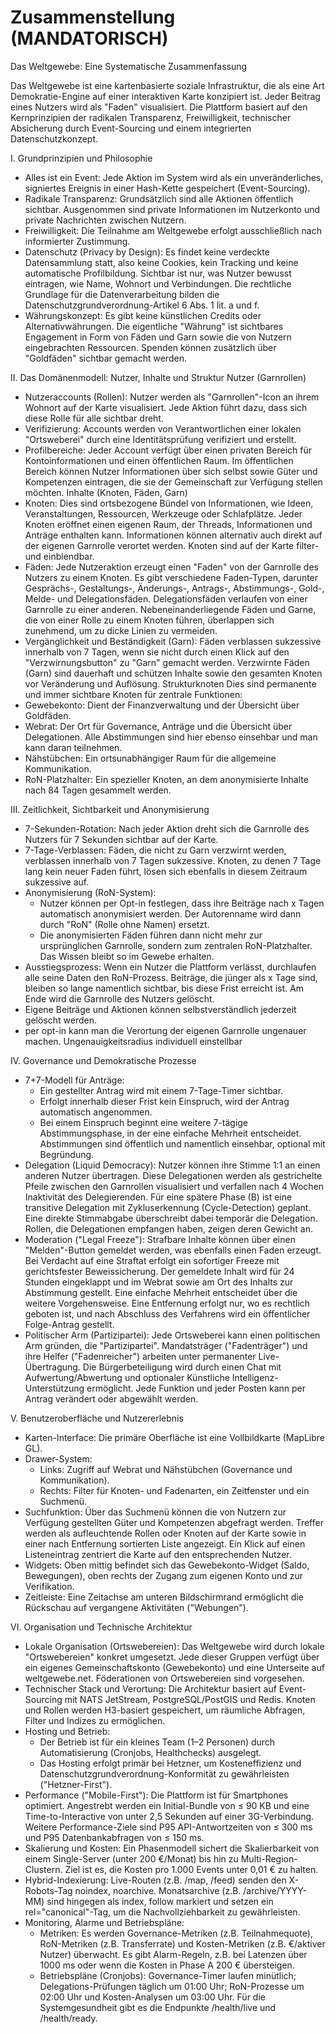 # Zusammenstellung (MANDATORISCH)

Das Weltgewebe: Eine Systematische Zusammenfassung

Das Weltgewebe ist eine kartenbasierte soziale Infrastruktur, die als eine Art Demokratie-Engine auf einer interaktiven Karte konzipiert ist. Jeder Beitrag eines Nutzers wird als "Faden" visualisiert. Die Plattform basiert auf den Kernprinzipien der radikalen Transparenz, Freiwilligkeit, technischer Absicherung durch Event-Sourcing und einem integrierten Datenschutzkonzept.

I. Grundprinzipien und Philosophie

- Alles ist ein Event: Jede Aktion im System wird als ein unveränderliches, signiertes Ereignis in einer Hash-Kette gespeichert (Event-Sourcing).
- Radikale Transparenz: Grundsätzlich sind alle Aktionen öffentlich sichtbar. Ausgenommen sind private Informationen im Nutzerkonto und private Nachrichten zwischen Nutzern.
- Freiwilligkeit: Die Teilnahme am Weltgewebe erfolgt ausschließlich nach informierter Zustimmung.
- Datenschutz (Privacy by Design): Es findet keine verdeckte Datensammlung statt, also keine Cookies, kein Tracking und keine automatische Profilbildung. Sichtbar ist nur, was Nutzer bewusst eintragen, wie Name, Wohnort und Verbindungen. Die rechtliche Grundlage für die Datenverarbeitung bilden die Datenschutzgrundverordnung-Artikel 6 Abs. 1 lit. a und f.
- Währungskonzept: Es gibt keine künstlichen Credits oder Alternativwährungen. Die eigentliche "Währung" ist sichtbares Engagement in Form von Fäden und Garn sowie die von Nutzern eingebrachten Ressourcen. Spenden können zusätzlich über "Goldfäden" sichtbar gemacht werden.

II. Das Domänenmodell: Nutzer, Inhalte und Struktur
Nutzer (Garnrollen)

- Nutzeraccounts (Rollen): Nutzer werden als "Garnrollen"-Icon an ihrem Wohnort auf der Karte visualisiert. Jede Aktion führt dazu, dass sich diese Rolle für alle sichtbar dreht.
- Verifizierung: Accounts werden von Verantwortlichen einer lokalen "Ortsweberei" durch eine Identitätsprüfung verifiziert und erstellt.
- Profilbereiche: Jeder Account verfügt über einen privaten Bereich für Kontoinformationen und einen öffentlichen Raum. Im öffentlichen Bereich können Nutzer Informationen über sich selbst sowie Güter und Kompetenzen eintragen, die sie der Gemeinschaft zur Verfügung stellen möchten.
  Inhalte (Knoten, Fäden, Garn)
- Knoten: Dies sind ortsbezogene Bündel von Informationen, wie Ideen, Veranstaltungen, Ressourcen, Werkzeuge oder Schlafplätze. Jeder Knoten eröffnet einen eigenen Raum, der Threads, Informationen und Anträge enthalten kann. Informationen können alternativ auch direkt auf der eigenen Garnrolle verortet werden. Knoten sind auf der Karte filter- und einblendbar.
- Fäden: Jede Nutzeraktion erzeugt einen "Faden" von der Garnrolle des Nutzers zu einem Knoten. Es gibt verschiedene Faden-Typen, darunter Gesprächs-, Gestaltungs-, Änderungs-, Antrags-, Abstimmungs-, Gold-, Melde- und Delegationsfäden. Delegationsfäden verlaufen von einer Garnrolle zu einer anderen. Nebeneinanderliegende Fäden und Garne, die von einer Rolle zu einem Knoten führen, überlappen sich zunehmend, um zu dicke Linien zu vermeiden.
- Vergänglichkeit und Beständigkeit (Garn): Fäden verblassen sukzessive innerhalb von 7 Tagen, wenn sie nicht durch einen Klick auf den "Verzwirnungsbutton" zu "Garn" gemacht werden. Verzwirnte Fäden (Garn) sind dauerhaft und schützen Inhalte sowie den gesamten Knoten vor Veränderung und Auflösung.
  Strukturknoten
  Dies sind permanente und immer sichtbare Knoten für zentrale Funktionen:
- Gewebekonto: Dient der Finanzverwaltung und der Übersicht über Goldfäden.
- Webrat: Der Ort für Governance, Anträge und die Übersicht über Delegationen. Alle Abstimmungen sind hier ebenso einsehbar und man kann daran teilnehmen.
- Nähstübchen: Ein ortsunabhängiger Raum für die allgemeine Kommunikation.
- RoN-Platzhalter: Ein spezieller Knoten, an dem anonymisierte Inhalte nach 84 Tagen gesammelt werden.

III. Zeitlichkeit, Sichtbarkeit und Anonymisierung

- 7-Sekunden-Rotation: Nach jeder Aktion dreht sich die Garnrolle des Nutzers für 7 Sekunden sichtbar auf der Karte.
- 7-Tage-Verblassen: Fäden, die nicht zu Garn verzwirnt werden, verblassen innerhalb von 7 Tagen sukzessive. Knoten, zu denen 7 Tage lang kein neuer Faden führt, lösen sich ebenfalls in diesem Zeitraum sukzessive auf.
- Anonymisierung (RoN-System):
  - Nutzer können per Opt-in festlegen, dass ihre Beiträge nach x Tagen automatisch anonymisiert werden. Der Autorenname wird dann durch "RoN" (Rolle ohne Namen) ersetzt.
  - Die anonymisierten Fäden führen dann nicht mehr zur ursprünglichen Garnrolle, sondern zum zentralen RoN-Platzhalter. Das Wissen bleibt so im Gewebe erhalten.
- Ausstiegsprozess: Wenn ein Nutzer die Plattform verlässt, durchlaufen alle seine Daten den RoN-Prozess. Beiträge, die jünger als x Tage sind, bleiben so lange namentlich sichtbar, bis diese Frist erreicht ist. Am Ende wird die Garnrolle des Nutzers gelöscht.
- Eigene Beiträge und Aktionen können selbstverständlich jederzeit gelöscht werden.
- per opt-in kann man die Verortung der eigenen Garnrolle ungenauer machen. Ungenauigkeitsradius individuell einstellbar

IV. Governance und Demokratische Prozesse

- 7+7-Modell für Anträge:
  - Ein gestellter Antrag wird mit einem 7-Tage-Timer sichtbar.
  - Erfolgt innerhalb dieser Frist kein Einspruch, wird der Antrag automatisch angenommen.
  - Bei einem Einspruch beginnt eine weitere 7-tägige Abstimmungsphase, in der eine einfache Mehrheit entscheidet. Abstimmungen sind öffentlich und namentlich einsehbar, optional mit Begründung.
- Delegation (Liquid Democracy): Nutzer können ihre Stimme 1:1 an einen anderen Nutzer übertragen. Diese Delegationen werden als gestrichelte Pfeile zwischen den Garnrollen visualisiert und verfallen nach 4 Wochen Inaktivität des Delegierenden. Für eine spätere Phase (B) ist eine transitive Delegation mit Zykluserkennung (Cycle-Detection) geplant. Eine direkte Stimmabgabe überschreibt dabei temporär die Delegation. Rollen, die Delegationen empfangen haben, zeigen deren Gewicht an.
- Moderation ("Legal Freeze"): Strafbare Inhalte können über einen "Melden"-Button gemeldet werden, was ebenfalls einen Faden erzeugt. Bei Verdacht auf eine Straftat erfolgt ein sofortiger Freeze mit gerichtsfester Beweissicherung. Der gemeldete Inhalt wird für 24 Stunden eingeklappt und im Webrat sowie am Ort des Inhalts zur Abstimmung gestellt. Eine einfache Mehrheit entscheidet über die weitere Vorgehensweise. Eine Entfernung erfolgt nur, wo es rechtlich geboten ist, und nach Abschluss des Verfahrens wird ein öffentlicher Folge-Antrag gestellt.
- Politischer Arm (Partizipartei): Jede Ortsweberei kann einen politischen Arm gründen, die "Partizipartei". Mandatsträger ("Fadenträger") und ihre Helfer ("Fadenreicher") arbeiten unter permanenter Live-Übertragung. Die Bürgerbeteiligung wird durch einen Chat mit Aufwertung/Abwertung und optionaler Künstliche Intelligenz-Unterstützung ermöglicht. Jede Funktion und jeder Posten kann per Antrag verändert oder abgewählt werden.

V. Benutzeroberfläche und Nutzererlebnis

- Karten-Interface: Die primäre Oberfläche ist eine Vollbildkarte (MapLibre GL).
- Drawer-System:
  - Links: Zugriff auf Webrat und Nähstübchen (Governance und Kommunikation).
  - Rechts: Filter für Knoten- und Fadenarten, ein Zeitfenster und ein Suchmenü.
- Suchfunktion: Über das Suchmenü können die von Nutzern zur Verfügung gestellten Güter und Kompetenzen abgefragt werden. Treffer werden als aufleuchtende Rollen oder Knoten auf der Karte sowie in einer nach Entfernung sortierten Liste angezeigt. Ein Klick auf einen Listeneintrag zentriert die Karte auf den entsprechenden Nutzer.
- Widgets: Oben mittig befindet sich das Gewebekonto-Widget (Saldo, Bewegungen), oben rechts der Zugang zum eigenen Konto und zur Verifikation.
- Zeitleiste: Eine Zeitachse am unteren Bildschirmrand ermöglicht die Rückschau auf vergangene Aktivitäten ("Webungen").

VI. Organisation und Technische Architektur

- Lokale Organisation (Ortswebereien): Das Weltgewebe wird durch lokale "Ortswebereien" konkret umgesetzt. Jede dieser Gruppen verfügt über ein eigenes Gemeinschaftskonto (Gewebekonto) und eine Unterseite auf weltgewebe.net. Föderationen von Ortswebereien sind vorgesehen.
- Technischer Stack und Verortung: Die Architektur basiert auf Event-Sourcing mit NATS JetStream, PostgreSQL/PostGIS und Redis. Knoten und Rollen werden H3-basiert gespeichert, um räumliche Abfragen, Filter und Indizes zu ermöglichen.
- Hosting und Betrieb:
  - Der Betrieb ist für ein kleines Team (1–2 Personen) durch Automatisierung (Cronjobs, Healthchecks) ausgelegt.
  - Das Hosting erfolgt primär bei Hetzner, um Kosteneffizienz und Datenschutzgrundverordnung-Konformität zu gewährleisten ("Hetzner-First").
- Performance ("Mobile-First"): Die Plattform ist für Smartphones optimiert. Angestrebt werden ein Initial-Bundle von ≤ 90 KB und eine Time-to-Interactive von unter 2,5 Sekunden auf einer 3G-Verbindung. Weitere Performance-Ziele sind P95 API-Antwortzeiten von ≤ 300 ms und P95 Datenbankabfragen von ≤ 150 ms.
- Skalierung und Kosten: Ein Phasenmodell sichert die Skalierbarkeit von einem Single-Server (unter 200 €/Monat) bis hin zu Multi-Region-Clustern. Ziel ist es, die Kosten pro 1.000 Events unter 0,01 € zu halten.
- Hybrid-Indexierung: Live-Routen (z.B. /map, /feed) senden den X-Robots-Tag noindex, noarchive. Monatsarchive (z.B. /archive/YYYY-MM) sind hingegen als index, follow markiert und setzen ein rel="canonical"-Tag, um die Nachvollziehbarkeit zu gewährleisten.
- Monitoring, Alarme und Betriebspläne:
  - Metriken: Es werden Governance-Metriken (z.B. Teilnahmequote), RoN-Metriken (z.B. Transferrate) und Kosten-Metriken (z.B. €/aktiver Nutzer) überwacht. Es gibt Alarm-Regeln, z.B. bei Latenzen über 1000 ms oder wenn die Kosten in Phase A 200 € übersteigen.
  - Betriebspläne (Cronjobs): Governance-Timer laufen minütlich; Delegations-Prüfungen täglich um 01:00 Uhr; RoN-Prozesse um 02:00 Uhr und Kosten-Analysen um 03:00 Uhr. Für die Systemgesundheit gibt es die Endpunkte /health/live und /health/ready.
